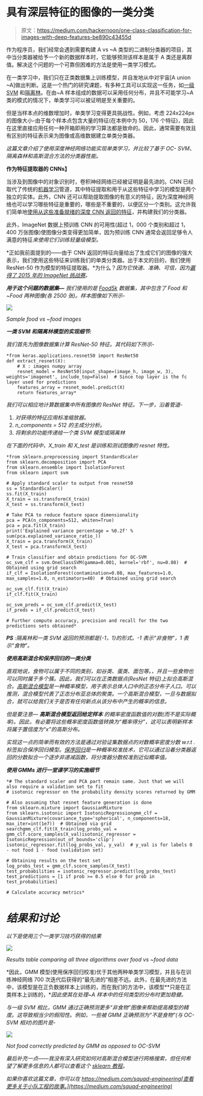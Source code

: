 # 具有深层特征的图像的一类分类

> 原文：<https://medium.com/hackernoon/one-class-classification-for-images-with-deep-features-be890c43455d>

作为程序员，我们经常会遇到需要构建 A vs ~A 类型的二进制分类器的项目，其中当分类器被给予一个新的数据样本时，它能够预测该样本是属于 A 类还是离群值。解决这个问题的一个可靠但困难的方法是使用一类学习模式。

在一类学习中，我们只在正类数据集上训练模型，并自发地从中对宇宙[A union ~A]做出判断。这是一个热门的研究课题，有多种工具可以实现这一任务，如[一级 SVM](http://scikit-learn.org/stable/modules/generated/sklearn.svm.OneClassSVM.html) 和[隔离林](http://scikit-learn.org/stable/modules/generated/sklearn.ensemble.IsolationForest.html)。在由~A 样本组成的数据可以采用任何分布，并且不可能学习~A 类的模式的情况下，单类学习可以被证明是至关重要的。

但是当样本点的维数增加时，单类学习变得更具挑战性。例如，考虑 224x224px 的图像大小-由于每个样本点包含大量的特征(在本例中为 50，176 个特征)，因此在这里直接应用任何一种开箱即用的学习算法都是致命的。因此，通常需要有效且有区别的特征表示来为图像或高维数据建立单类分类器。

*这篇文章介绍了使用深度神经网络功能实现单类学习，并比较了基于 OC- SVM、隔离森林和高斯混合方法的分类器性能。*

**作为特征提取器的 CNNs】**

当涉及到图像中的对象识别时，卷积神经网络已经被证明是最先进的。CNN 已经取代了传统的[机器学习](https://hackernoon.com/tagged/machine-learning)管道，其中特征提取和用于从这些特征中学习的模型是两个独立的实体。此外，CNN 还可以帮助提取图像的有意义的特征，因为深度神经网络也可以学习哪些特征是重要的，哪些是不重要的，以便区分一个类别。这允许我们简单地[使用从这些准备就绪的深度 CNN 返回的特征](https://blog.keras.io/building-powerful-image-classification-models-using-very-little-data.html)，并构建我们的分类器。

此外，ImageNet 数据上预训练 CNN 的可用性(超过 1，000 个类别和超过 1，400 万张图像)使图像分类变得更加简单，因为预训练 CNN 通常会返回足够令人满意的特征*来使用它们训练轻量级模型。*

*正如我前面提到的——由于 CNN 返回的特征向量给出了生成它们的图像的强大表示，我们使用这些特征来训练我们的单类分类器。出于本文的目的，我们使用 ResNet-50 作为模型的特征提取器。*为什么？*因为它快速、准确、可信，因为[赢得了 2015 年的 ImageNet 挑战赛](https://blogs.microsoft.com/ai/microsoft-researchers-win-imagenet-computer-vision-challenge/)。*

****用于这个问题的数据集—*** 我们使用的是 [Food5k](https://mmspg.epfl.ch/food-image-datasets) 数据集，其中包含了 Food 和~Food 两种图像(各 2500 张)。样本图像如下所示-*

*![](img/0e43c3ba78ecf433c7004efc5bb9512c.png)*

*Sample food vs ~food images*

***一类 SVM 和隔离林模型的实现细节:***

*我们首先为图像数据集计算 ResNet-50 特征。其代码如下所示-*

```
*from keras.applications.resnet50 import ResNet50
def extract_resnet(X):  
    # X : images numpy array
    resnet_model = ResNet50(input_shape=(image_h, image_w, 3), weights='imagenet', include_top=False)  # Since top layer is the fc layer used for predictions
    features_array = resnet_model.predict(X)
    return features_array*
```

*我们可以相应地计算数据集中所有图像的 ResNet 特征。下一步，沿着管道-*

1.  *对获得的特征应用标准缩放器。*
2.  *n_components = 512 的主成分分析。*
3.  *将剩余的功能传递给一个类 SVM 模型或隔离林*

*在下面的代码中，X_train 和 X_test 是训练和测试图像的 resnet 特性。*

```
*from sklearn.preprocessing import StandardScaler
from sklearn.decomposition import PCA
from sklearn.ensemble import IsolationForest
from sklearn import svm

# Apply standard scaler to output from resnet50
ss = StandardScaler()
ss.fit(X_train)
X_train = ss.transform(X_train)
X_test = ss.transform(X_test)

# Take PCA to reduce feature space dimensionality
pca = PCA(n_components=512, whiten=True)
pca = pca.fit(X_train)
print('Explained variance percentage = %0.2f' % sum(pca.explained_variance_ratio_))
X_train = pca.transform(X_train)
X_test = pca.transform(X_test)

# Train classifier and obtain predictions for OC-SVM
oc_svm_clf = svm.OneClassSVM(gamma=0.001, kernel='rbf', nu=0.08)  # Obtained using grid search
if_clf = IsolationForest(contamination=0.08, max_features=1.0, max_samples=1.0, n_estimators=40)  # Obtained using grid search

oc_svm_clf.fit(X_train)
if_clf.fit(X_train)

oc_svm_preds = oc_svm_clf.predict(X_test)
if_preds = if_clf.predict(X_test)

# Further compute accuracy, precision and recall for the two predictions sets obtained*
```

***PS** :隔离林和一类 SVM 返回的预测都是{-1，1}的形式。-1 表示“非食物”，1 表示“食物”。*

***使用高斯混合和保序回归的一类分类***

*直观地说，食物可以属于不同的类别，如谷类、蛋类、面包等。，并且一些食物也可以同时属于多个簇。因此，我们可以在正类数据点(ResNet 特征)上拟合高斯混合。[高斯混合模型](https://brilliant.org/wiki/gaussian-mixture-model/)*是一种概率模型，用于表示总体人口中的正态分布子人口*。可以推测，混合模型代表了正态分布亚总体的聚类。一个高斯混合模型，一旦与数据拟合，就可以给我们关于是否有任何新点从该分布中产生的概率的信息。*

*但是要注意— ***高斯混合模型返回给定样本*** 的概率密度函数值的对数(而不是实际概率)。因此，有必要将这些概率密度函数值转换为“概率得分”，这可以表明新样本将属于置信度为“x”的高斯分布。*

*实现这一点的简单而有效的方法是通过对验证集数据点的对数概率密度分数 w.r.t .标签拟合保序回归模型。[保序回归](http://www.research.ibm.com/people/z/zadrozny/kdd2002-Transf.pdf)是一种概率校准技术，它可以通过沿着分类器返回的分数拟合一个逐步非递减函数，将分类器分数校准到近似概率值。*

***使用 GMMs 进行一堂课学习的实施细节***

```
*# The standard scaler and PCA part remain same. Just that we will also require a validation set to fit
# isotonic regressor on the probability density scores returned by GMM

# Also assuming that resnet feature generation is done
from sklearn.mixture import GaussianMixture
from sklearn.isotonic import IsotonicRegressiongmm_clf = GaussianMixture(covariance_type='spherical', n_components=18, max_iter=int(1e7))  # Obtained via grid searchgmm_clf.fit(X_train)log_probs_val = gmm_clf.score_samples(X_val)isotonic_regressor = IsotonicRegression(out_of_bounds='clip')
isotonic_regressor.fit(log_probs_val, y_val)  # y_val is for labels 0 - not food 1 - food (validation set)

# Obtaining results on the test set
log_probs_test = gmm_clf.score_samples(X_test)
test_probabilities = isotonic_regressor.predict(log_probs_test)
test_predictions = [1 if prob >= 0.5 else 0 for prob in test_probabilities]

# Calculate accuracy metrics*
```

# ***结果和讨论***

*以下是使用三个一类学习技巧获得的结果*

*![](img/8fc5b36a3b19175f3b0940a4670cd000.png)*

*Results table comparing all three algorithms over food vs ~food data*

*因此，GMM 模型(使用保序回归校准)优于其他两种单类学习模型，并且与在训练神经网络 700 次迭代后获得的“最先进的”相差不远。此外，在最先进的方法中，该模型是在正负数据样本上训练的，而在我们的方法中，该模型**只是在正类样本上训练的，**因此使其在处理~A 样本中的任何类型的分布时更加稳健。*

*与一级 SVM 相比，GMM 通过正确预测更多“非食物”图像来帮助提高模型的精度。这导致相当少的假阳性。例如，一些被 GMM 正确预测为“不是食物”(与 OC-SVM 相对)的图片是-*

*![](img/c425305d9d4050978407cba75c988085.png)*

*Not food correctly predicted by GMM as opposed to OC-SVM*

*最后补充一点——我没有深入研究如何对高斯混合模型进行网格搜索，但任何希望了解更多信息的人都可以查看这个 [sklearn 教程](http://scikit-learn.org/stable/auto_examples/mixture/plot_gmm_selection.html#sphx-glr-auto-examples-mixture-plot-gmm-selection-py)。*

*如果你喜欢这篇文章，你可以在 https://medium.com/squad-engineering[查看更多关于小队工程的故事。](https://medium.com/squad-engineering)*